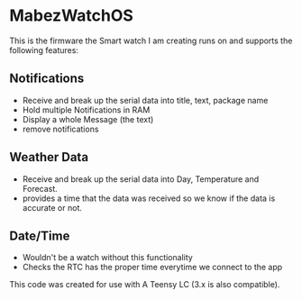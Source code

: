 # MabezWatchOS

This is the firmware the Smart watch I am creating runs on and supports the following features:

## Notifications
  
  - Receive and break up the serial data into title, text, package name
  - Hold multiple Notifications in RAM
  - Display a whole Message (the text)
  - remove notifications
  
## Weather Data
  - Receive and break up the serial data into Day, Temperature and Forecast.
  - provides a time that the data was received so we know if the data is accurate or not.
  
## Date/Time
  - Wouldn't be a watch without this functionality
  - Checks the RTC has the proper time everytime we connect to the app

This code was created for use with A Teensy LC (3.x is also compatible).
